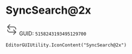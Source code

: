 # SyncSearch@2x
![](/img/SyncSearch@2x.png)
GUID: `5158243193495129700`
```
EditorGUIUtility.IconContent("SyncSearch@2x")
```
